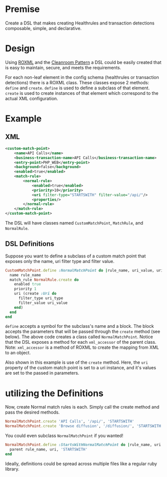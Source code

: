 # Premise
Create a DSL that makes creating Healthrules and transaction detections composable, simple, and declarative.

# Design
Using [ROXML](https://github.com/Empact/roxml) and the [Cleanroom Pattern](https://sethvargo.com/the-cleanroom-pattern/) a DSL could be easily created that is easy to maintain, secure, and meets the requirements.   

For each non-leaf element in the config schema (healthrules or transaction detections) there is a ROXML class. These classes expose 2 methods: `define` and `create`. `define` is used to define a subclass of that element. `create` is used to create instances of that element which correspond to the actual XML configuration.

# Example
## XML
```XML
<custom-match-point>
    <name>API Calls</name>
    <business-transaction-name>API Calls</business-transaction-name>
    <entry-point>PHP_WEB</entry-point>
    <background>false</background>
    <enabled>true</enabled>
    <match-rule>
        <normal-rule>
            <enabled>true</enabled>
            <priority>10</priority>
            <uri filter-type="STARTSWITH" filter-value="/api/"/>
            <properties/>
        </normal-rule>
    </match-rule>
</custom-match-point>
```
The DSL will have classes named `CustomMatchPoint`, `MatchRule`, and `NormalRule`.  

## DSL Definitions
Suppose you want to define a subclass of a custom match point that exposes only the name, uri filter type and filter value.
```ruby
CustomMatchPoint.define :NormalMatchPoint do |rule_name, uri_value, uri_type|
  name rule_name
  match_rule NormalRule.create do
    enabled true
    priority 1
    uri (create :Uri do
      filter_type uri_type
      filter_value uri_value
    end)
  end
end
```
`define` accepts a symbol for the subclass's name and a block. The block accepts the parameters that will be passed through the `create` method (see below). The above code creates a class called `NormalMatchPoint`. Notice that the DSL exposes a method for each `xml_accessor` of the parent class. Note: `xml_accessor` is a method of ROXML to create the mapping from XML to an object.   

Also shown in this example is use of the `create` method. Here, the `uri` property of the custom match point is set to a uri instance, and it's values are set to the passed in parameters.

# utilizing the Definitions
Now, create Normal match rules is each. Simply call the create method and pass the desired methods.
```ruby
NormalMatchPoint.create 'API Calls', '/api/', 'STARTSWITH'
NormalMatchPoint.create 'Browse diffusion', '/diffusion/', 'STARTSWITH'
```
You could even subclass `NormalMatchPoint` if you wanted!
```ruby
NormalMatchPoint.define :StartsWithNormalMatchPoint do |rule_name, uri|
  parent rule_name, uri, 'STARTSWITH'
end
```

Ideally, definitions could be spread across multiple files like a regular ruby library.
